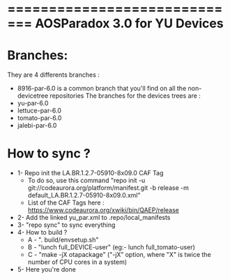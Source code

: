 =============================
AOSParadox 3.0 for YU Devices
=============================

Branches:
=========
They are 4 differents branches :
- 8916-par-6.0 is a common branch that you'll find on all the non-devicetree repositories
The branches for the devices trees are :
- yu-par-6.0
- lettuce-par-6.0
- tomato-par-6.0
- jalebi-par-6.0

How to sync ?
=============
- 1- Repo init the LA.BR.1.2.7-05910-8x09.0 CAF Tag
	- To do so, use this command "repo init -u git://codeaurora.org/platform/manifest.git -b release -m default_LA.BR.1.2.7-05910-8x09.0.xml"
	- List of the CAF Tags here : https://www.codeaurora.org/xwiki/bin/QAEP/release
- 2- Add the linked yu_par.xml to .repo/local_manifests
- 3- "repo sync" to sync everything
- 4- How to build ?
	- A - ". build/envsetup.sh"
	- B - "lunch full_DEVICE-user" (eg:- lunch full_tomato-user)
	- C - "make -jX otapackage" ("-jX” option, where "X" is twice the number of CPU cores in a system)
- 5- Here you're done
